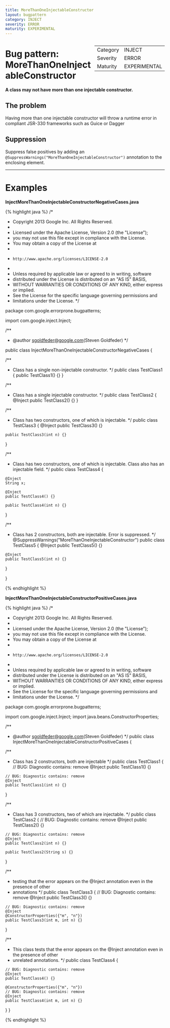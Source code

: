 ```yaml
---
title: MoreThanOneInjectableConstructor
layout: bugpattern
category: INJECT
severity: ERROR
maturity: EXPERIMENTAL
---
```


<div style="float:right;"><table id="metadata">
<tr><td>Category</td><td>INJECT</td></tr>
<tr><td>Severity</td><td>ERROR</td></tr>
<tr><td>Maturity</td><td>EXPERIMENTAL</td></tr>
</table></div>

# Bug pattern: MoreThanOneInjectableConstructor
__A class may not have more than one injectable constructor.__

## The problem
Having more than one injectable constructor will throw a runtime error in compliant JSR-330 frameworks such as Guice or Dagger

## Suppression
Suppress false positives by adding an `@SuppressWarnings("MoreThanOneInjectableConstructor")` annotation to the enclosing element.

----------

# Examples
__InjectMoreThanOneInjectableConstructorNegativeCases.java__

{% highlight java %}
/*
 * Copyright 2013 Google Inc. All Rights Reserved.
 *
 * Licensed under the Apache License, Version 2.0 (the "License");
 * you may not use this file except in compliance with the License.
 * You may obtain a copy of the License at
 *
 *     http://www.apache.org/licenses/LICENSE-2.0
 *
 * Unless required by applicable law or agreed to in writing, software
 * distributed under the License is distributed on an "AS IS" BASIS,
 * WITHOUT WARRANTIES OR CONDITIONS OF ANY KIND, either express or implied.
 * See the License for the specific language governing permissions and
 * limitations under the License.
 */

package com.google.errorprone.bugpatterns;

import com.google.inject.Inject;

/**
 * @author sgoldfeder@google.com(Steven Goldfeder)
 */

public class InjectMoreThanOneInjectableConstructorNegativeCases {

  /**
   * Class has a single non-injectable constructor.
   */
  public class TestClass1 {
    public TestClass1() {}
  }

  /**
   * Class has a single injectable constructor.
   */
  public class TestClass2 {
    @Inject
    public TestClass2() {}
  }

  /**
   * Class has two constructors, one of which is injectable.
   */
  public class TestClass3 {
    @Inject
    public TestClass3() {}

    public TestClass3(int n) {}
  }

  /**
   * Class has two constructors, one of which is injectable. Class also has an injectable field.
   */
  public class TestClass4 {

    @Inject
    String x;

    @Inject
    public TestClass4() {}

    public TestClass4(int n) {}
  }
  
  /**
   * Class has 2 constructors, both are injectable. Error is suppressed.
   */
  @SuppressWarnings("MoreThanOneInjectableConstructor")
  public class TestClass5 {
    @Inject
    public TestClass5() {}

    @Inject
    public TestClass5(int n) {}
  }

}

{% endhighlight %}

__InjectMoreThanOneInjectableConstructorPositiveCases.java__

{% highlight java %}
/*
 * Copyright 2013 Google Inc. All Rights Reserved.
 *
 * Licensed under the Apache License, Version 2.0 (the "License");
 * you may not use this file except in compliance with the License.
 * You may obtain a copy of the License at
 *
 *     http://www.apache.org/licenses/LICENSE-2.0
 *
 * Unless required by applicable law or agreed to in writing, software
 * distributed under the License is distributed on an "AS IS" BASIS,
 * WITHOUT WARRANTIES OR CONDITIONS OF ANY KIND, either express or implied.
 * See the License for the specific language governing permissions and
 * limitations under the License.
 */

package com.google.errorprone.bugpatterns;

import com.google.inject.Inject;
import java.beans.ConstructorProperties;

/**
 * @author sgoldfeder@google.com(Steven Goldfeder)
 */
public class InjectMoreThanOneInjectableConstructorPositiveCases {

  /**
   * Class has 2 constructors, both are injectable
   */
  public class TestClass1 {
    // BUG: Diagnostic contains: remove
    @Inject
    public TestClass1() {}

    // BUG: Diagnostic contains: remove
    @Inject
    public TestClass1(int n) {}
  }

  /**
   * Class has 3 constructors, two of which are injectable.
   */
  public class TestClass2 {
    // BUG: Diagnostic contains: remove
    @Inject
    public TestClass2() {}

    // BUG: Diagnostic contains: remove
    @Inject
    public TestClass2(int n) {}

    public TestClass2(String s) {}
  }

  /**
   * testing that the error appears on the @Inject annotation even in the presence of other
   * annotations
   */
  public class TestClass3 {
    // BUG: Diagnostic contains: remove
    @Inject
    public TestClass3() {}

    // BUG: Diagnostic contains: remove
    @Inject
    @ConstructorProperties({"m", "n"})
    public TestClass3(int m, int n) {}
  }

  /**
   * This class tests that the error appears on the @Inject annotation even in the presence of other
   * unrelated annotations.
   */
  public class TestClass4 {

    // BUG: Diagnostic contains: remove
    @Inject
    public TestClass4() {}

    @ConstructorProperties({"m", "n"}) 
    // BUG: Diagnostic contains: remove
    @Inject
    public TestClass4(int m, int n) {}
  }
}

{% endhighlight %}

